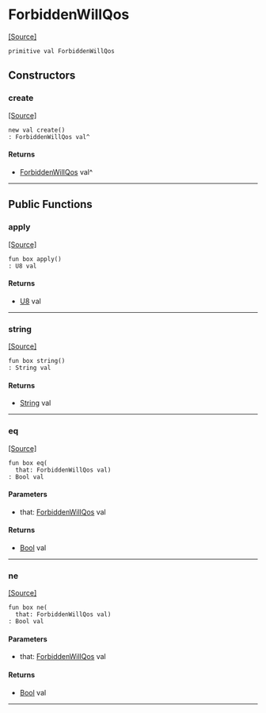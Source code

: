 # ForbiddenWillQos
<span class="source-link">[[Source]](src/mqtt-primitives/errorCodes.md#L-0-13)</span>
```pony
primitive val ForbiddenWillQos
```

## Constructors

### create
<span class="source-link">[[Source]](src/mqtt-primitives/errorCodes.md#L-0-13)</span>


```pony
new val create()
: ForbiddenWillQos val^
```

#### Returns

* [ForbiddenWillQos](mqtt-primitives-ForbiddenWillQos.md) val^

---

## Public Functions

### apply
<span class="source-link">[[Source]](src/mqtt-primitives/errorCodes.md#L-0-13)</span>


```pony
fun box apply()
: U8 val
```

#### Returns

* [U8](builtin-U8.md) val

---

### string
<span class="source-link">[[Source]](src/mqtt-primitives/errorCodes.md#L-0-13)</span>


```pony
fun box string()
: String val
```

#### Returns

* [String](builtin-String.md) val

---

### eq
<span class="source-link">[[Source]](src/mqtt-primitives/errorCodes.md#L-0-13)</span>


```pony
fun box eq(
  that: ForbiddenWillQos val)
: Bool val
```
#### Parameters

*   that: [ForbiddenWillQos](mqtt-primitives-ForbiddenWillQos.md) val

#### Returns

* [Bool](builtin-Bool.md) val

---

### ne
<span class="source-link">[[Source]](src/mqtt-primitives/errorCodes.md#L-0-13)</span>


```pony
fun box ne(
  that: ForbiddenWillQos val)
: Bool val
```
#### Parameters

*   that: [ForbiddenWillQos](mqtt-primitives-ForbiddenWillQos.md) val

#### Returns

* [Bool](builtin-Bool.md) val

---

